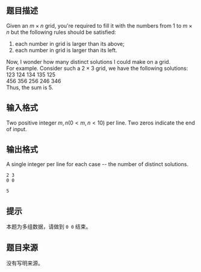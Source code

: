 ## 题目描述

Given an $m \times n$ grid, you're required to fill it with the numbers from $1$ to $m \times n$ but the following rules should be satisfied:  
1. each number in grid is larger than its above;  
2. each number in grid is larger than its left.  

Now, I wonder how many distinct solutions I could make on a grid.    
For example. Consider such a $2 \times 3$ grid, we have the following solutions:  
123  124  134  135  125  
456  356  256  246  346  
Thus, the sum is $5$. 

## 输入格式

Two positive integer $m, n (0 < m, n < 10)$ per line. Two zeros indicate the end of input.

## 输出格式

A single integer per line for each case -- the number of distinct solutions.


```input1
2 3
0 0
```
```output1
5
```

## 提示

本题为多组数据，请做到 `0 0` 结束。

## 题目来源

没有写明来源。